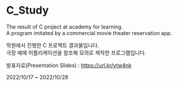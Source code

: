 # C_Study
The result of C project at academy for learning.  
A program imitated by a commercial movie theater reservation app.  
  
학원에서 진행한 C 프로젝트 결과물입니다.  
극장 예매 어플리케이션을 참조해 모의로 제작한 프로그램입니다.  
  
발표자료(Presentation Slides) : https://url.kr/ytw4nk
  
2022/10/17 ~ 2022/10/28
